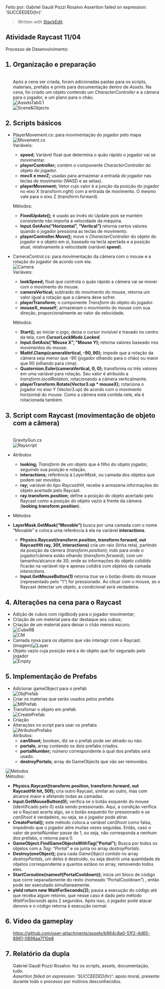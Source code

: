 Feito por: Gabriel Gaudí Pozzi Rosalvo
Assertion failed on expression: 'SUCCEEDED(hr)'


<blockquote>
<p>Written with <a href="https://stackedit.io/">StackEdit</a>.</p>
</blockquote>
<h2 id="atividade-raycast-1104">Atividade Raycast 11/04</h2>
<p>Processo de Desenvolvimento:</p>
<ol>
<h2><li>Organização e preparação</h2><br>
Após a cena ser criada, foram adicionadas pastas para os scripts, materiais, prefabs e prints para documentação dentro de <em>Assets</em>. Na cena, foi criado um objeto contendo um <em>CharacterController</em> e a câmera para o jogador, e um plano para o chão.<br>
<img src="https://github.com/GabrielGaudi/AulaRayCast/blob/main/Imagens/AssetsTab0.1.png" alt="AssetsTab0.1"><br>
<img src="https://github.com/GabrielGaudi/AulaRayCast/blob/main/Imagens/Scene&amp;objects0.1.png?raw=true" alt="Scene&amp;Objects"></li>
<h2><li>Scripts básicos</h2></li>
</ol>
<ul>
<li>
<p>PlayerMovement.cs: para movimentação do jogador pelo mapa<br>
<img src="https://github.com/GabrielGaudi/AulaRayCast/blob/main/Imagens/ScriptMovement2.1.png?raw=true" alt="Movement.cs"><br>
Variáveis:</p>
<ul>
<li><strong>speed;</strong> Variável float que determina o quão rápido o jogador vai se movimentar.</li>
<li><strong>playerController;</strong> contém o componente <em>CharacterController</em> do objeto do jogador.</li>
<li><strong>movX e movZ;</strong> usadas para armazenar a entrada do jogador nas teclas de movimento (WASD e as setas).</li>
<li><strong>playerMovement;</strong> Vetor cujo valor é a junção da posição do jogador no eixo X (transform.right) com a entrada de movimento. O mesmo vale para o eixo Z (transform.forward).</li>
</ul>
<p>Métodos:</p>
<ul>
<li><strong>FixedUpdate();</strong> é usado ao invés do Update pois se mantém consistente não importa a velocidade da máquina.</li>
<li><strong>Input.GetAxis(“Horizontal”, “Vertical”)</strong> retorna certos valores quando o jogador pressiona as teclas de movimento.</li>
<li><strong>playerController.Move();</strong> move o <em>CharacterController</em> do objeto do jogador e o objeto em si, baseado na tecla apertada e a posição atual, relativamente à velocidade (variável <strong>speed</strong>).</li>
</ul>
</li>
<li>
<p>CameraControl.cs: para movimentação da câmera com o mouse e a rotação do jogador de acordo com ela.<br>
<img src="https://github.com/GabrielGaudi/AulaRayCast/blob/main/Imagens/ScriptCamera2.2.png?raw=true" alt="Camera"><br>
Variáveis:</p>
<ul>
<li><strong>lookSpeed;</strong> float que controla o quão rápido a câmera vai se mover com o movimento do mouse.</li>
<li><strong>cameraVertical;</strong> subtraído do movimento do mouse, retorna um valor igual a rotação que a câmera deve sofrer.</li>
<li><strong>playerTransform;</strong> o componente <em>Transform</em> do objeto do jogador.</li>
<li><strong>mouseX, mouseY;</strong> armazenam o movimento do mouse com sua direção, proporcionalmente ao valor da velocidade.</li>
</ul>
<p>Métodos:</p>
<ul>
<li><strong>Start();</strong> ao iniciar o jogo, deixa o cursor invisível e travado no centro da tela, com <em><strong>CursorLockMode.Locked</strong></em>.</li>
<li><strong>Input.GetAxis(“Mouse X”, "Mouse Y); </strong> retorna valores baseado nos movimentos do mouse.</li>
<li><strong>Mathf.Clamp(cameraVertical, -90, 90);</strong> impede que a rotação da câmera seja menor que -90 (jogador olhando para o chão) ou maior que 90 (olhando para cima).</li>
<li><strong>Quaternion.Euler(cameraVertical, 0, 0);</strong> transforma os três valores em uma variável para rotação. Seu valor é atribuído a <em>transform.localRotation</em>, rotacionando a câmera verticalmente.</li>
<li><strong>playerTransform.Rotate(Vector3.up * mouseX);</strong> rotaciona o jogador no eixo Y (Vector3.up) de acordo com o movimento horizontal do mouse. Como a câmera está contida nele, ela é rotacionada também.</li>
</ul>
</li>
</ul>
<ol start="3">
<h2><li>Script com Raycast (movimentação de objeto com a câmera)</h2><br>
GravityGun.cs<br>
<img src="https://github.com/GabrielGaudi/AulaRayCast/blob/main/Imagens/Script3.1.png?raw=true" alt="Rayscript"></li>
</ol>
<ul>
<li>
<p>Atributos</p>
<ul>
<li><strong>looking;</strong> <em>Transform</em> de um objeto que é filho do objeto jogador, seguindo sua posição e rotação.</li>
<li><strong>interactions;</strong> referência à <em>LayerMask</em>, ou camada dos objetos que podem ser movidos.</li>
<li><strong>ray;</strong> variável do tipo <em>RaycastHit</em>, recebe e armazena informações do objeto acertado pelo Raycast.</li>
<li><strong>ray.transform.position;</strong> define a posição do objeto acertado pelo Raycast como a posição do objeto vazio à frente da câmera (<strong>looking.transform.position</strong>).</li>
</ul>
</li>
<li>
<p>Métodos</p>
</li>
<li>
<p><strong>LayerMask.GetMask(“Movable”)</strong> busca por uma camada com o nome “Movable” e coloca uma referência à ela na variável <strong>interactions</strong>.</p>
<ul>
<li><strong>Physics.Raycast(transform.position, transform.forward, out RaycastHit ray, 30f, interactions)</strong> cria um raio (linha reta), partindo da posição da câmera (<em>transform.position</em>); indo para onde o jogador/câmera estão olhando (<em>transform.forward</em>); com um tamanho/alcance de 30; onde as informações do objeto colidido ficarão na variável <em>ray</em> e apenas colidirá com objetos da camada <em>interactions</em>.</li>
<li><strong>Input.GetMouseButton(1)</strong> retorna <em>true</em> se o botão direito do mouse (representado pelo “1”) for pressionado. Ao clicar com o mouse, se o Raycast detectar um objeto, a condicional será verdadeira.</li>
</ul>
</li>
</ul>
<ol start="4">
<h2><li>Alterações na cena para o Raycast</h2></li>
</ol>
<ul>
<li>Adição de cubos com rigidbody para o jogador movimentar;</li>
<li>Criação de um material para dar destaque aos cubos;</li>
<li>Criação de um material para deixar o chão menos escuro;<br>
<img src="https://github.com/GabrielGaudi/AulaRayCast/blob/main/Imagens/CubeRigidBody4.12.png?raw=true" alt="CubeRB"><br>
<img src="https://github.com/GabrielGaudi/AulaRayCast/blob/main/Imagens/Cubes&amp;Materials4.1.png?raw=true" alt="CM"></li>
<li>Camada nova para os objetos que vão interagir com o Raycast.<br>
(imagem)<img src="https://github.com/GabrielGaudi/AulaRayCast/blob/main/Imagens/LayerCreate4.2.png?raw=true" alt="Layer"></li>
<li>Objeto vazio cuja posição será a do objeto que for segurado pelo jogador<br>
<img src="https://github.com/GabrielGaudi/AulaRayCast/blob/main/Imagens/EmptyObjCreation4.3.png?raw=true" alt="Empty"></li>
</ul>
<ol start="5">
<h2><li>Implementação de Prefabs</h2></li>
</ol>
<ul>
<li>Adicionar gameObject para o prefab<br>
<img src="https://github.com/GabrielGaudi/AulaRayCast/blob/main/Imagens/ObjectsForPrefabs5.1.png?raw=true" alt="ObjPrefab"></li>
<li>Criar os materias que serão usados pelos prefabs<br>
<img src="https://github.com/GabrielGaudi/AulaRayCast/blob/main/Imagens/MaterialsForPrefabs5.21.png?raw=true" alt="MtPrefab"></li>
<li>Transfomar o objeto em prefab<br>
<img src="https://github.com/GabrielGaudi/AulaRayCast/blob/main/Imagens/GameObjectToPrefab5.3.png?raw=true" alt="CreatePrefab"></li>
<li>Criação</li>
<li>Alterações no script para usar os prefabs<br>
<img src="https://github.com/GabrielGaudi/AulaRayCast/blob/main/Imagens/ScriptPrefabs5.5.png?raw=true" alt="AtributosPrefabs"><br>
Atributos:
<ul>
<li><strong>canShoot;</strong> boolean, diz se o prefab pode ser atirado ou não.</li>
<li><strong>portals;</strong> array contendo os dois prefabs criados.</li>
<li><strong>portalNumber;</strong> número correspondente à qual dos prefabs será usado.</li>
<li><strong>destroyPortals;</strong> array de GameObjects que vão ser removidos.</li>
</ul>
</li>
</ul>
<p><img src="https://github.com/GabrielGaudi/AulaRayCast/blob/main/Imagens/PortalCreateScript5.6.png?raw=true" alt="Metodos"><br>
Métodos:</p>
<ul>
<li><strong>Physics.Raycast(transform.position, transform.forward, out RaycastHit hit, 50f);</strong> cria outro Raycast, similar ao outro, mas com alcance maior e afetando todas as camadas.</li>
<li><strong>Input.GetMouseButton(0);</strong> verifica se o botão esquerdo do mouse (identificado pelo 0) está sendo pressionado. Aqui, a condição verifica se o Raycast acerta algo, se o botão esquerdo for pressionado e se <em>canShoot</em> é verdadeiro, ou seja, se o jogador pode atirar.</li>
<li><strong>CreatePortal();</strong> este método coloca a variável <em>canShoot</em> como falsa, impedindo que o jogador atire muitas vezes seguidas. Então, caso o valor de <em>portalNumber</em> passe de 1, ou seja, não corresponda a nenhum dos prefabs, o retorna para 0.</li>
<li><strong>GameObject.FindGameObjectsWithTag(“Portal”);</strong> Busca por todos os objetos com a <em>Tag</em>: <em>“Portal”</em> e os junta no array <em>destroyPortals</em>.</li>
<li><strong>Destroy(oneObject);</strong> para cada <em>GameObject</em> contido no array <em>destroyPortals</em>, um deles é destruído, ou seja destrói uma quantidade de objetos correspondente a quantos estãoo no array, removendo todos eles.</li>
<li><strong>StartCoroutine(nameof(PortalCooldown));</strong> inicia um bloco de código que corre separadamente do resto (nomeado “PortalCooldown”) , então pode ser executado simultaneamente.</li>
<li><strong>yield return new WaitForSeconds(2);</strong> pausa a execução do código até que receba algum retorno, que nesse caso é dado pelo método <em>WaitForSeconds</em> após 2 segundos. Após isso, o jogador pode atacar denovo e o código retorna à execução normal.</li>
</ul>
<ol start="6">
  
<h2><li>Vídeo da gameplay</h2></li>


https://github.com/user-attachments/assets/b964c8a0-51f2-4d65-8961-0896aa7f10e8


<h2><li>Relatório da dupla</h2></li>
Gabriel Gaudí Pozzi Rosalvo: fez os scripts, assets, documentação, tudo. <br>
<em>Assertion failed on expression: 'SUCCEEDED(hr)'</em>: apoio moral, presente durante todo o processo por motivos desconhecidos.

</ol>

